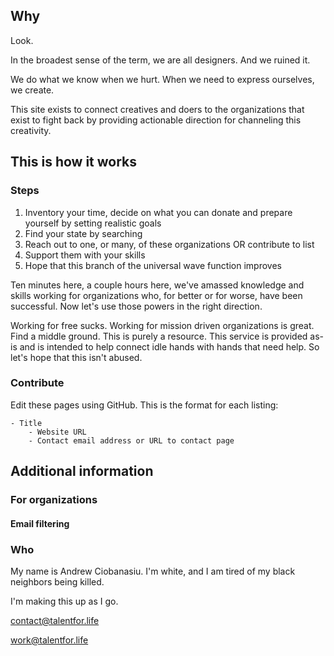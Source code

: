 ## Why

Look.

In the broadest sense of the term, we are all designers. And we ruined it.

We do what we know when we hurt. When we need to express ourselves, we create.

This site exists to connect creatives and doers to the organizations that exist to fight back by providing actionable direction for channeling this creativity.

## This is how it works

### Steps

1. Inventory your time, decide on what you can donate and prepare yourself by setting realistic goals
2. Find your state by searching
3. Reach out to one, or many, of these organizations OR contribute to list
4. Support them with your skills 
5. Hope that this branch of the universal wave function improves

Ten minutes here, a couple hours here, we've amassed knowledge and skills working for organizations who, for better or for worse, have been successful. Now let's use those powers in the right direction.

Working for free sucks. Working for mission driven organizations is great. Find a middle ground. This is purely a resource. This service is provided as-is and is intended to help connect idle hands with hands that need help. So let's hope that this isn't abused.

### Contribute

Edit these pages using GitHub. This is the format for each listing:

```
- Title
    - Website URL
    - Contact email address or URL to contact page
```

## Additional information

### For organizations

#### Email filtering




### Who

My name is Andrew Ciobanasiu. I'm white, and I am tired of my black neighbors being killed.

I'm making this up as I go.

contact@talentfor.life

work@talentfor.life